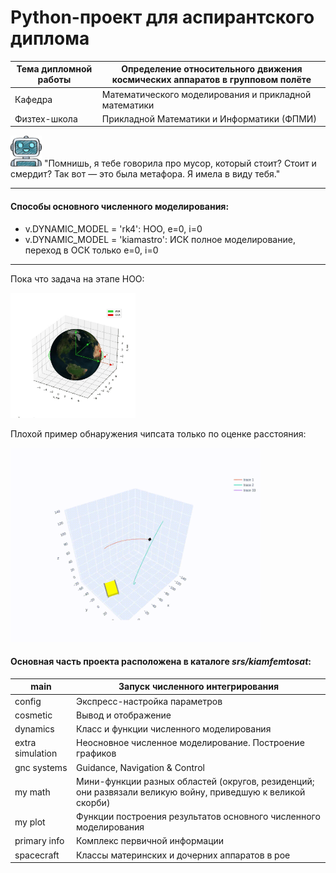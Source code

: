 # Python-проект для аспирантского диплома
| Тема дипломной работы | Определение относительного движения космических аппаратов в групповом полёте |
|-----------------------|------------------------------------------------------------------------------|
| Кафедра               | Математического моделирования и прикладной математики                        |
| Физтех-школа          | Прикладной Математики и Информатики (ФПМИ)                                   |

<img src="source/robot1.png" alt="robot image" width="50"/> "Помнишь, я тебе говорила про мусор, который стоит? Стоит и смердит? Так вот — это была метафора. Я имела в виду тебя."

---

#### Способы основного численного моделирования:
- v.DYNAMIC_MODEL = 'rk4': НОО, e=0, i=0
- v.DYNAMIC_MODEL = 'kiamastro': ИСК полное моделирование, переход в ОСК только e=0, i=0

---
Пока что задача на этапе НОО:

<img src="source/example 2.gif" width="200">

Плохой пример обнаружения чипсата только по оценке расстояния:

<img src="source/example.gif" width="400">

#### Основная часть проекта расположена в каталоге _srs/kiamfemtosat_:
| main             | Запуск численного интегрирования                                                                            |
|------------------|-------------------------------------------------------------------------------------------------------------|
| config           | Экспресс-настройка параметров                                                                               |
| cosmetic         | Вывод и отображение                                                                                         |
| dynamics         | Класс и функции численного моделирования                                                                    |
| extra simulation | Неосновное численное моделирование. Построение графиков                                                     |
| gnc systems      | Guidance, Navigation & Control                                                                              |
| my math          | Мини-функции разных областей (округов, резиденций; они развязали великую войну, приведшую к великой скорби) |
| my plot          | Функции построения результатов основного численного моделирования                                           |
| primary info     | Комплекс первичной информации                                                                               |
| spacecraft       | Классы материнских и дочерних аппаратов в рое                                                               |
